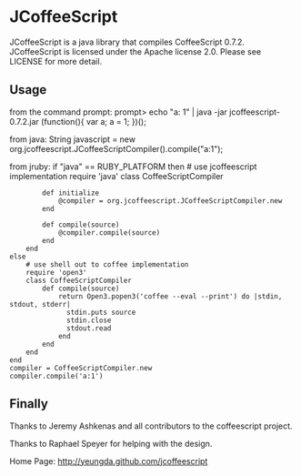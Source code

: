 # JCoffeeScript

JCoffeeScript is a java library that compiles CoffeeScript 0.7.2.  JCoffeeScript is licensed under the Apache license 2.0.  Please see LICENSE for more detail.

## Usage
from the command prompt:
    prompt> echo "a: 1" | java -jar jcoffeescript-0.7.2.jar
    (function(){
      var a;
      a = 1;
    })();

from java:
    String javascript = new org.jcoffeescript.JCoffeeScriptCompiler().compile("a:1");

from jruby:
    if "java" == RUBY_PLATFORM then
        # use jcoffeescript implementation
        require 'java'
        class CoffeeScriptCompiler

            def initialize
                @compiler = org.jcoffeescript.JCoffeeScriptCompiler.new
            end

            def compile(source)
                @compiler.compile(source)
            end
        end
    else
        # use shell out to coffee implementation
        require 'open3'
        class CoffeeScriptCompiler
            def compile(source)
                return Open3.popen3('coffee --eval --print') do |stdin, stdout, stderr|
                  stdin.puts source
                  stdin.close
                  stdout.read
                end
            end
        end
    end
    compiler = CoffeeScriptCompiler.new
    compiler.compile('a:1')

## Finally
Thanks to Jeremy Ashkenas and all contributors to the coffeescript project.

Thanks to Raphael Speyer for helping with the design.

Home Page: http://yeungda.github.com/jcoffeescript
